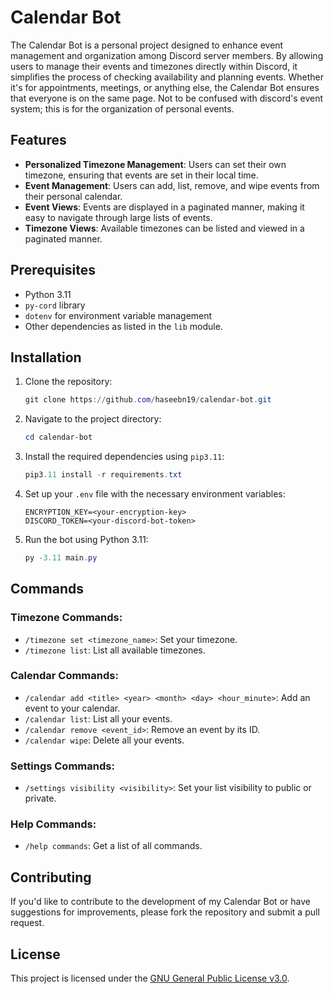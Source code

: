 # Calendar Bot

The Calendar Bot is a personal project designed to enhance event management and organization among Discord server members. By allowing users to manage their events and timezones directly within Discord, it simplifies the process of checking availability and planning events. Whether it's for appointments, meetings, or anything else, the Calendar Bot ensures that everyone is on the same page. Not to be confused with discord's event system; this is for the organization of personal events.

## Features

- **Personalized Timezone Management**: Users can set their own timezone, ensuring that events are set in their local time.
- **Event Management**: Users can add, list, remove, and wipe events from their personal calendar.
- **Event Views**: Events are displayed in a paginated manner, making it easy to navigate through large lists of events.
- **Timezone Views**: Available timezones can be listed and viewed in a paginated manner.

## Prerequisites

- Python 3.11
- `py-cord` library
- `dotenv` for environment variable management
- Other dependencies as listed in the `lib` module.

## Installation

1. Clone the repository:
   ```powershell
   git clone https://github.com/haseebn19/calendar-bot.git
   ```

2. Navigate to the project directory:
   ```powershell
   cd calendar-bot
   ```

3. Install the required dependencies using `pip3.11`:
   ```powershell
   pip3.11 install -r requirements.txt
   ```

4. Set up your `.env` file with the necessary environment variables:
   ```env
   ENCRYPTION_KEY=<your-encryption-key>
   DISCORD_TOKEN=<your-discord-bot-token>
   ```

5. Run the bot using Python 3.11:
   ```powershell
   py -3.11 main.py
   ```

## Commands

### Timezone Commands:
  - `/timezone set <timezone_name>`: Set your timezone.
  - `/timezone list`: List all available timezones.

### Calendar Commands:
  - `/calendar add <title> <year> <month> <day> <hour_minute>`: Add an event to your calendar.
  - `/calendar list`: List all your events.
  - `/calendar remove <event_id>`: Remove an event by its ID.
  - `/calendar wipe`: Delete all your events.

### Settings Commands:
  - `/settings visibility <visibility>`: Set your list visibility to public or private.

### Help Commands:
  - `/help commands`: Get a list of all commands.

## Contributing

If you'd like to contribute to the development of my Calendar Bot or have suggestions for improvements, please fork the repository and submit a pull request.

## License

This project is licensed under the [GNU General Public License v3.0](https://www.gnu.org/licenses/gpl-3.0.en.html).

